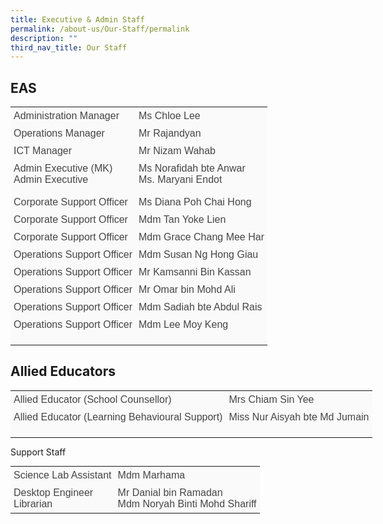 ```yaml
---
title: Executive & Admin Staff
permalink: /about-us/Our-Staff/permalink
description: ""
third_nav_title: Our Staff
---
```

EAS
---

<table class="ives_tab_kosong" style="margin: 0px; outline: 0px; padding: 0px; border-collapse: collapse; border: none; table-layout: fixed; color: rgb(69, 69, 69); font-family: Raleway, sans-serif; font-size: 16px; font-style: normal; font-variant-ligatures: normal; font-variant-caps: normal; font-weight: 400; letter-spacing: normal; orphans: 2; text-align: left; text-transform: none; white-space: normal; widows: 2; word-spacing: 0px; -webkit-text-stroke-width: 0px; text-decoration-thickness: initial; text-decoration-style: initial; text-decoration-color: initial; width: 850px;"><tbody style="margin: 0px; outline: 0px; padding: 0px;"><tr style="margin: 0px; outline: 0px; padding: 0px;"><td style="margin: 0px; outline: 0px; padding: 5px; vertical-align: top; border: none; background: rgb(250, 250, 250); color: rgb(69, 69, 69);">Administration Manager</td><td style="margin: 0px; outline: 0px; padding: 5px; vertical-align: top; border: none; background: rgb(250, 250, 250); color: rgb(69, 69, 69);">Ms Chloe Lee</td></tr><tr style="margin: 0px; outline: 0px; padding: 0px;"><td style="margin: 0px; outline: 0px; padding: 5px; vertical-align: top; border: none; background: rgb(250, 250, 250); color: rgb(69, 69, 69);">Operations Manager</td><td style="margin: 0px; outline: 0px; padding: 5px; vertical-align: top; border: none; background: rgb(250, 250, 250); color: rgb(69, 69, 69);">Mr Rajandyan<br style="margin: 0px; outline: 0px; padding: 0px;"></td></tr><tr style="margin: 0px; outline: 0px; padding: 0px;"><td style="margin: 0px; outline: 0px; padding: 5px; vertical-align: top; border: none; background: rgb(250, 250, 250); color: rgb(69, 69, 69);">ICT Manager</td><td style="margin: 0px; outline: 0px; padding: 5px; vertical-align: top; border: none; background: rgb(250, 250, 250); color: rgb(69, 69, 69);">Mr Nizam Wahab</td></tr><tr style="margin: 0px; outline: 0px; padding: 0px;"><td style="margin: 0px; outline: 0px; padding: 5px; vertical-align: top; border: none; background: rgb(250, 250, 250); color: rgb(69, 69, 69);">Admin Executive (MK)<br style="margin: 0px; outline: 0px; padding: 0px;">Admin Executive<br style="margin: 0px; outline: 0px; padding: 0px;"><br style="margin: 0px; outline: 0px; padding: 0px;">Corporate Support Officer</td><td style="margin: 0px; outline: 0px; padding: 5px; vertical-align: top; border: none; background: rgb(250, 250, 250); color: rgb(69, 69, 69);">Ms Norafidah bte Anwar<br style="margin: 0px; outline: 0px; padding: 0px;">Ms. Maryani Endot<br style="margin: 0px; outline: 0px; padding: 0px;"><br style="margin: 0px; outline: 0px; padding: 0px;">Ms Diana Poh Chai Hong</td></tr><tr style="margin: 0px; outline: 0px; padding: 0px;"><td style="margin: 0px; outline: 0px; padding: 5px; vertical-align: top; border: none; background: rgb(250, 250, 250); color: rgb(69, 69, 69);">Corporate Support Officer</td><td style="margin: 0px; outline: 0px; padding: 5px; vertical-align: top; border: none; background: rgb(250, 250, 250); color: rgb(69, 69, 69);">Mdm Tan Yoke Lien</td></tr><tr style="margin: 0px; outline: 0px; padding: 0px;"><td style="margin: 0px; outline: 0px; padding: 5px; vertical-align: top; border: none; background: rgb(250, 250, 250); color: rgb(69, 69, 69);">Corporate Support Officer</td><td style="margin: 0px; outline: 0px; padding: 5px; vertical-align: top; border: none; background: rgb(250, 250, 250); color: rgb(69, 69, 69);">Mdm Grace Chang Mee Har</td></tr><tr style="margin: 0px; outline: 0px; padding: 0px;"><td style="margin: 0px; outline: 0px; padding: 5px; vertical-align: top; border: none; background: rgb(250, 250, 250); color: rgb(69, 69, 69);">Operations Support Officer</td><td style="margin: 0px; outline: 0px; padding: 5px; vertical-align: top; border: none; background: rgb(250, 250, 250); color: rgb(69, 69, 69);">Mdm Susan Ng Hong Giau</td></tr><tr style="margin: 0px; outline: 0px; padding: 0px;"><td style="margin: 0px; outline: 0px; padding: 5px; vertical-align: top; border: none; background: rgb(250, 250, 250); color: rgb(69, 69, 69);">Operations Support Officer</td><td style="margin: 0px; outline: 0px; padding: 5px; vertical-align: top; border: none; background: rgb(250, 250, 250); color: rgb(69, 69, 69);">Mr Kamsanni Bin Kassan</td></tr><tr style="margin: 0px; outline: 0px; padding: 0px;"><td style="margin: 0px; outline: 0px; padding: 5px; vertical-align: top; border: none; background: rgb(250, 250, 250); color: rgb(69, 69, 69);">Operations Support Officer</td><td style="margin: 0px; outline: 0px; padding: 5px; vertical-align: top; border: none; background: rgb(250, 250, 250); color: rgb(69, 69, 69);">Mr Omar bin Mohd Ali</td></tr><tr style="margin: 0px; outline: 0px; padding: 0px;"><td style="margin: 0px; outline: 0px; padding: 5px; vertical-align: top; border: none; background: rgb(250, 250, 250); color: rgb(69, 69, 69);">Operations Support Officer</td><td style="margin: 0px; outline: 0px; padding: 5px; vertical-align: top; border: none; background: rgb(250, 250, 250); color: rgb(69, 69, 69);">Mdm Sadiah bte Abdul Rais</td></tr><tr style="margin: 0px; outline: 0px; padding: 0px;"><td style="margin: 0px; outline: 0px; padding: 5px; vertical-align: top; border: none; background: rgb(250, 250, 250); color: rgb(69, 69, 69);">Operations Support Officer<br style="margin: 0px; outline: 0px; padding: 0px;"></td><td style="margin: 0px; outline: 0px; padding: 5px; vertical-align: top; border: none; background: rgb(250, 250, 250); color: rgb(69, 69, 69);">Mdm Lee Moy Keng<br style="margin: 0px; outline: 0px; padding: 0px;"><br style="margin: 0px; outline: 0px; padding: 0px;"></td></tr></tbody></table>

  

Allied Educators
----------------

<table class="ives_tab_kosong" style="margin: 0px; outline: 0px; padding: 0px; border-collapse: collapse; border: none; table-layout: fixed; color: rgb(69, 69, 69); font-family: Raleway, sans-serif; font-size: 16px; font-style: normal; font-variant-ligatures: normal; font-variant-caps: normal; font-weight: 400; letter-spacing: normal; orphans: 2; text-align: left; text-transform: none; white-space: normal; widows: 2; word-spacing: 0px; -webkit-text-stroke-width: 0px; text-decoration-thickness: initial; text-decoration-style: initial; text-decoration-color: initial; width: 850px;"><tbody style="margin: 0px; outline: 0px; padding: 0px;"><tr style="margin: 0px; outline: 0px; padding: 0px;"><td style="margin: 0px; outline: 0px; padding: 5px; vertical-align: top; border: none; background: rgb(250, 250, 250); color: rgb(69, 69, 69);">Allied Educator (School Counsellor)</td><td style="margin: 0px; outline: 0px; padding: 5px; vertical-align: top; border: none; background: rgb(250, 250, 250); color: rgb(69, 69, 69);">Mrs Chiam Sin Yee</td></tr><tr style="margin: 0px; outline: 0px; padding: 0px;"><td style="margin: 0px; outline: 0px; padding: 5px; vertical-align: top; border: none; background: rgb(250, 250, 250); color: rgb(69, 69, 69);">Allied Educator (Learning Behavioural Support)<br style="margin: 0px; outline: 0px; padding: 0px;">&nbsp; &nbsp; &nbsp; &nbsp; &nbsp; &nbsp; &nbsp; &nbsp; &nbsp;</td><td style="margin: 0px; outline: 0px; padding: 5px; vertical-align: top; border: none; background: rgb(250, 250, 250); color: rgb(69, 69, 69);">Miss Nur Aisyah bte Md Jumain<br style="margin: 0px; outline: 0px; padding: 0px;"><br style="margin: 0px; outline: 0px; padding: 0px;"></td></tr></tbody></table>

Support Staff  

<table class="ives_tab_kosong" style="margin: 0px; outline: 0px; padding: 0px; border-collapse: collapse; border: none; table-layout: fixed; color: rgb(69, 69, 69); font-family: Raleway, sans-serif; font-size: 16px; font-style: normal; font-variant-ligatures: normal; font-variant-caps: normal; font-weight: 400; letter-spacing: normal; orphans: 2; text-align: left; text-transform: none; white-space: normal; widows: 2; word-spacing: 0px; -webkit-text-stroke-width: 0px; text-decoration-thickness: initial; text-decoration-style: initial; text-decoration-color: initial; width: 850px;"><tbody style="margin: 0px; outline: 0px; padding: 0px;"><tr style="margin: 0px; outline: 0px; padding: 0px;"><td style="margin: 0px; outline: 0px; padding: 5px; vertical-align: top; border: none; background: rgb(250, 250, 250); color: rgb(69, 69, 69);">Science Lab Assistant<br style="margin: 0px; outline: 0px; padding: 0px;"></td><td style="margin: 0px; outline: 0px; padding: 5px; vertical-align: top; border: none; background: rgb(250, 250, 250); color: rgb(69, 69, 69);">Mdm Marhama</td></tr><tr style="margin: 0px; outline: 0px; padding: 0px;"><td style="margin: 0px; outline: 0px; padding: 5px; vertical-align: top; border: none; background: rgb(250, 250, 250); color: rgb(69, 69, 69);">Desktop Engineer<br style="margin: 0px; outline: 0px; padding: 0px;">Librarian<br style="margin: 0px; outline: 0px; padding: 0px;"></td><td style="margin: 0px; outline: 0px; padding: 5px; vertical-align: top; border: none; background: rgb(250, 250, 250); color: rgb(69, 69, 69);">Mr Danial bin Ramadan<br style="margin: 0px; outline: 0px; padding: 0px;">Mdm Noryah Binti Mohd Shariff</td></tr></tbody></table>